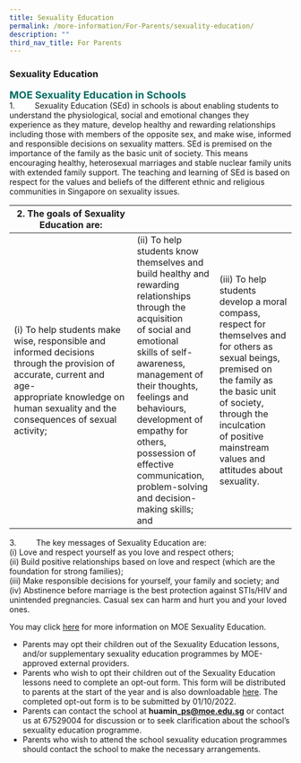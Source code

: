 ```yaml
---
title: Sexuality Education
permalink: /more-information/For-Parents/sexuality-education/
description: ""
third_nav_title: For Parents
---
```

### **Sexuality Education**

<b style="color:#016C62; font-size:18px;">MOE Sexuality Education in Schools</b><br>
1.         Sexuality Education (SEd) in schools is about enabling students to understand the physiological, social and emotional changes they experience as they mature, develop healthy and rewarding relationships including those with members of the opposite sex, and make wise, informed and responsible decisions on sexuality matters. SEd is premised on the importance of the family as the basic unit of society. This means encouraging healthy, heterosexual marriages and stable nuclear family units with extended family support. The teaching and learning of SEd is based on respect for the values and beliefs of the different ethnic and religious communities in Singapore on sexuality issues.

| 2. The goals of Sexuality Education are: |  | |
| -------- | -------- | -------- |
| (i) To help students make wise, responsible and informed decisions through the provision of accurate, current and age-appropriate knowledge on human sexuality and the consequences of sexual activity; | (ii) To help students know themselves and build healthy and rewarding relationships through the acquisition of social and emotional skills of self-awareness, management of their thoughts, feelings and behaviours, development of empathy for others, possession of effective communication, problem-solving and decision-making skills; and     | (iii) To help students develop a moral compass, respect for themselves and for others as sexual beings, premised on the family as the basic unit of society, through the inculcation of positive mainstream values and attitudes about sexuality.     |

3.         The key messages of Sexuality Education are:<br>
(i) Love and respect yourself as you love and respect others;<br>
(ii) Build positive relationships based on love and respect (which are the foundation for strong families);<br>
(iii) Make responsible decisions for yourself, your family and society; and<br>
(iv) Abstinence before marriage is the best protection against STIs/HIV and unintended pregnancies. Casual sex can harm and hurt you and your loved ones.

You may click [here](https://www.moe.gov.sg/education/programmes/social-and-emotional-learning/sexuality-education) for more information on MOE Sexuality Education.


* Parents may opt their children out of the Sexuality Education lessons, and/or supplementary sexuality education programmes by MOE-approved external providers. <br>
* Parents who wish to opt their children out of the Sexuality Education lessons need to complete an opt-out form. This form will be distributed to parents at the start of the year and is also downloadable [here](https://huaminpri.moe.edu.sg/qql/slot/u369/Parents/Sexuality%20Edu%20Opt%20Out%20Form/Huamin%20Parent%20Opt%20Out%20form%202022.pdf). The completed opt-out form is to be submitted by 01/10/2022.
* Parents can contact the school at **huamin\_ps@moe.edu.sg** or contact us at 67529004 for discussion or to seek clarification about the school’s sexuality education programme. <br>
* Parents who wish to attend the school sexuality education programmes should contact the school to make the necessary arrangements.